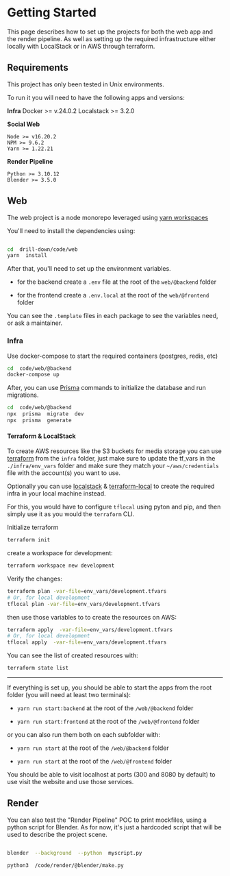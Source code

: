
# Getting Started

This page describes how to set up the projects for both the web app and the render pipeline. As well as setting up the required infrastructure either locally with LocalStack or in AWS through terraform.
  

## Requirements

This project has only been tested in Unix environments.

To run it you will need to have the following apps and versions:

  

**Infra**
Docker >= v.24.0.2
Localstack >= 3.2.0


**Social Web**

```
Node >= v16.20.2
NPM >= 9.6.2
Yarn >= 1.22.21
```
  

**Render Pipeline**

```
Python >= 3.10.12
Blender >= 3.5.0
```



## Web

The web project is a node monorepo leveraged using [yarn workspaces](https://yarnpkg.com/features/workspaces)

You'll need to install the dependencies using:
  
```bash

cd  drill-down/code/web
yarn  install
```
After that, you'll need to set up the environment variables.

  

- for the backend create a `.env` file at the root of the `web/@backend` folder

  

- for the frontend create a `.env.local` at the root of the `web/@frontend` folder

  

You can see the `.template` files in each package to see the variables need, or ask a maintainer.

  
### Infra

Use docker-compose to start the required containers (postgres, redis, etc) 

```bash
cd  code/web/@backend
docker-compose up 
``` 

After, you can use [Prisma](https://www.prisma.io/docs/getting-started) commands to initialize the database and run migrations. 

```bash
cd  code/web/@backend
npx  prisma  migrate  dev
npx  prisma  generate
```

#### Terraform & LocalStack 

To create AWS resources like the S3 buckets for media storage you can use [terraform](https://developer.hashicorp.com/terraform) from the `infra` folder, just make sure to update the tf_vars in the `./infra/env_vars` folder and make sure they match your `~/aws/credentials` file with the account(s) you want to use. 

Optionally you can use [localstack](https://docs.localstack.cloud) & [terraform-local](https://github.com/localstack/terraform-local) to create the required infra in your local machine instead. 

For this, you would have to configure `tflocal` using pyton and pip, and then simply use it as you would the `terraform` CLI.
  
Initialize terraform
```bash
terraform init
```

create a workspace for development:
```bash
terraform workspace new development
```

Verify the changes:
```bash
terraform plan -var-file=env_vars/development.tfvars
# Or, for local development
tflocal plan -var-file=env_vars/development.tfvars
```
then use those variables to to create the resources on AWS:

```bash
terraform apply  -var-file=env_vars/development.tfvars
# Or, for local development
tflocal apply  -var-file=env_vars/development.tfvars
```

You can see the list of created resources with:

```bash
terraform state list
```
---

If everything is set up, you should be able to start the apps from the root folder (you will need at least two terminals):

  

-  `yarn run start:backend` at the root of the `/web/@backend` folder

  

-  `yarn run start:frontend` at the root of the `/web/@frontend` folder
  

or you can also run them both on each subfolder with:

  
-  `yarn run start` at the root of the `/web/@backend` folder

  

-  `yarn run start` at the root of the `/web/@frontend` folder

  
You should be able to visit localhost at ports (300 and 8080 by default) to use visit the website and use those services.

  


## Render

You can also test the "Render Pipeline" POC to print mockfiles, using a python script for Blender. As for now, it's just a hardcoded script that will be used to describe the project scene.

  

``` bash

blender  --background  --python  myscript.py

python3  /code/render/@blender/make.py

```
